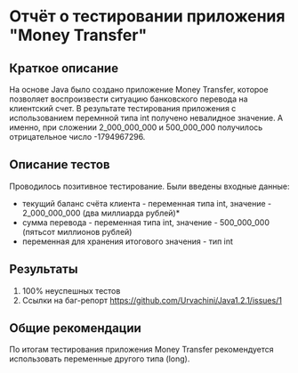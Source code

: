 # Отчёт о тестировании приложения "Money Transfer"

## Краткое описание

На основе Java было создано приложение Money Transfer, которое позволяет воспроизвести ситуацию банковского перевода на клиентский счет.
В результате тестирования приложения с использованием перемнной типа int получено невалидное значение. А именно, при сложении 2_000_000_000 и 500_000_000 получилось отрицательное число -1794967296.


## Описание тестов

Проводилось позитивное тестирование. Были введены входные данные:
* текущий баланс счёта клиента - переменная типа int, значение - 2_000_000_000 (два миллиарда рублей)*
* сумма перевода - переменная типа int, значение - 500_000_000 (пятьсот миллионов рублей)
* переменная для хранения итогового значения - тип int

## Результаты

1. 100% неуспешных тестов
2. Ссылки на баг-репорт https://github.com/Urvachini/Java1.2.1/issues/1

## Общие рекомендации

По итогам тестирования приложения Money Transfer рекомендуется использовать переменные другого типа (long).